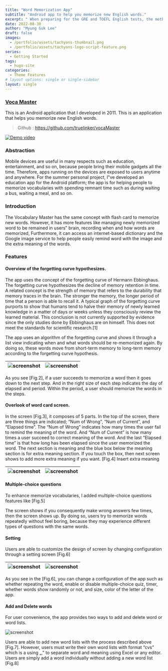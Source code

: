 ```yaml
---
title: "Word Memorization App"
subtitle: "Android app to help you memorize new English words."
excerpt: " When preparing for the GRE and TOEFL English tests, the method of memorizing English words used was developed as an Android app after the test was over."
date: 2022-08-30
author: "Myung Guk Lee"
draft: false
images:
  - /portfolio/assets/tachyons-thumbnail.png
  - /portfolio/assets/tachyons-logo-script-feature.png
series:
  - Getting Started
tags:
  - hugo-site
categories:
  - Theme Features
# layout options: single or single-sidebar
layout: single
---
```


### [Voca Master](https://github.com/truelinker/vocaMaster)
This is an Android application that I developed in 2011. This is an application that helps you memorize new English words.
> Github : https://github.com/truelinker/vocaMaster

[![Demo video](/portfolio/assets/VocaMasterDemo.jpg)](https://www.youtube.com/watch?v=5WGz2HGq2gY "Demo Video")

### Abstraction
Mobile devices are useful in many respects such as education, entertainment, and so on, because people bring their mobile gadgets all the time. Therefore, apps running on the devices are exposed to users anytime and anywhere.
For the summer personal project, I‟ve developed an education app for the Android platform; the app is for helping people to memorize vocabularies with spending remnant time such as during waiting a bus, waiting a meal, and so on.
### Introduction
The Vocabulary Master has the same concept with flash card to memorize new words. However, it has more features like managing newly memorized word to be remained in users‟ brain, recording when and how words are memorized, Furthermore, it can access an internet-based dictionary and the Google image service to help people easily remind word with the image and the extra meaning of the words.

### Features

#### Overview of the forgetting curve hypothesizes.
The app uses the concept of the forgetting curve of Hermann Ebbinghaus.
The forgetting curve hypothesizes the decline of memory retention in time. A related concept is the strength of memory that refers to the durability that memory traces in the brain. The stronger the memory, the longer period of time that a person is able to recall it. A typical graph of the forgetting curve purports to show that humans tend to halve their memory of newly learned knowledge in a matter of days or weeks unless they consciously review the learned material. This conclusion is not currently supported by evidence since the only studies done by Ebbinghaus are on himself. This does not meet the standards for scientific research.[1]

The app uses an algorithm of the forgetting curve and shows it through a list view indicating when and what words should be re-memorized again. By doing so, these words move from short-term memory to long-term memory according to the forgetting curve hypothesis.

| ![screenshot](/portfolio/assets/forgettenCurve.jpg) | ![screenshot](/portfolio/assets/memorizedSteps.jpg) |
| ----------- | ----------- |


As you see [Fig.2], if a user succeeds to memorize a word then it goes down to the next step. And in the right size of each step indicates the day of elapsed and period. Within the period, a user should memorize the words in the steps.

#### Overlook of word card screen.

In the screen [Fig.3], it composes of 5 parts.
In the top of the screen, there are three things are indicated; “Num of Wrong”, “Num of Current”, and “Elapsed time”. The “Num of Wrong” indicates how many times the user fail to remind the meaning of the word. And “Num of Current” is how many times a user succeed to correct meaning of the word. And the last “Elapsed time” is that how long has been elapsed since the user memorized the word.
The next section is meaning and the blue box below the meaning section is for extra meaning section. If you touch the box, then next screen shows to add more extra meaning if you want. [Fig.4] Insert extra meaning

| ![screenshot](/portfolio/assets/FlashCard.jpg) | ![screenshot](/portfolio/assets/InsertExtraMean.jpg) |
| ----------- | ----------- |

#### Multiple-choice questions
To enhance memorize vocabularies, I added multiple-choice questions features like [Fig.5]

The screen shows if you consequently make wrong answers few times, then the screen shows up. By doing so, users try to memorize words repeatedly without feel boring, because they may experience different types of questions with the same words.

#### Setting
Users are able to customize the design of screen by changing configuration through a setting screen [Fig.6]

| ![screenshot](/portfolio/assets/multiChoiceQuestion.jpg) |![screenshot](/portfolio/assets/SettingScreen.jpg) |
| ----------- | ----------- |

As you see in the [Fig.6], you can change a configuration of the app such as whether repeating the word,
enable or disable multiple-choice quiz, timer, whether words show randomly or not, and size, color of the letter of the app.

#### Add and Delete words
For user convenience, the app provides two ways to add and delete word or word lists.

![screenshot](/portfolio/assets/AddDelWord.jpg)

Users are able to add new word lists with the process described above [Fig.7]. However, users must write
their own word lists with format “cvs” which is a using „,” to separate word and meaning using Excel or any editor. Users are simply add a word individually without adding a new word list [Fig.8]